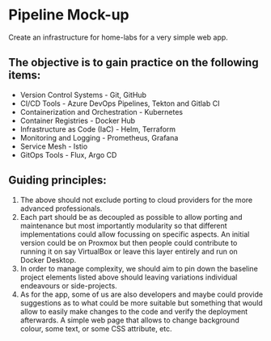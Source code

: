 # Pipeline Mock-up
Create an infrastructure for home-labs for a very simple web app.

## The objective is to gain practice on the following items:

- Version Control Systems - Git, GitHub
- CI/CD Tools - Azure DevOps Pipelines, Tekton and Gitlab CI
- Containerization and Orchestration - Kubernetes
- Container Registries - Docker Hub
- Infrastructure as Code (IaC) - Helm, Terraform
- Monitoring and Logging - Prometheus, Grafana
- Service Mesh - Istio
- GitOps Tools - Flux, Argo CD

## Guiding principles:
1. The above should not exclude porting to cloud providers for the more advanced professionals.
2. Each part should be as decoupled as possible to allow porting and maintenance but most importantly modularity so that different implementations could allow focussing on specific aspects. An initial version could be on Proxmox but then people could contribute to running it on say VirtualBox or leave this layer entirely and run on Docker Desktop.
3. In order to manage complexity, we should aim to pin down the baseline project elements listed above should leaving variations individual endeavours or side-projects.
4. As for the app, some of us are also developers and maybe could provide suggestions as to what could be more suitable but something that would allow to easily make changes to the code and verify the deployment afterwards. A simple web page that allows to change background colour, some text, or some CSS attribute, etc.
